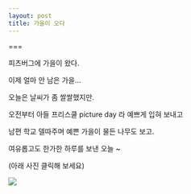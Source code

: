 ```yaml
---
layout: post
title: 가을이 오다
---
```

===

피츠버그에 가을이 왔다. 

이제 얼마 안 남은 가을...

오늘은 날씨가 좀 쌀쌀했지만.

오전부터 아들 프리스쿨 picture day 라 예쁘게 입혀 보내고

남편 학교 델따주며 예쁜 가을이 물든 나무도 보고.

여유롭고도 한가한 하루를 보낸 오늘 ~

(아래 사진 클릭해 보세요)

[![](https://dl.dropboxusercontent.com/u/9792864/K-004.jpg)](https://goo.gl/photos/uVmwGz8bcuqhGJMr7)
